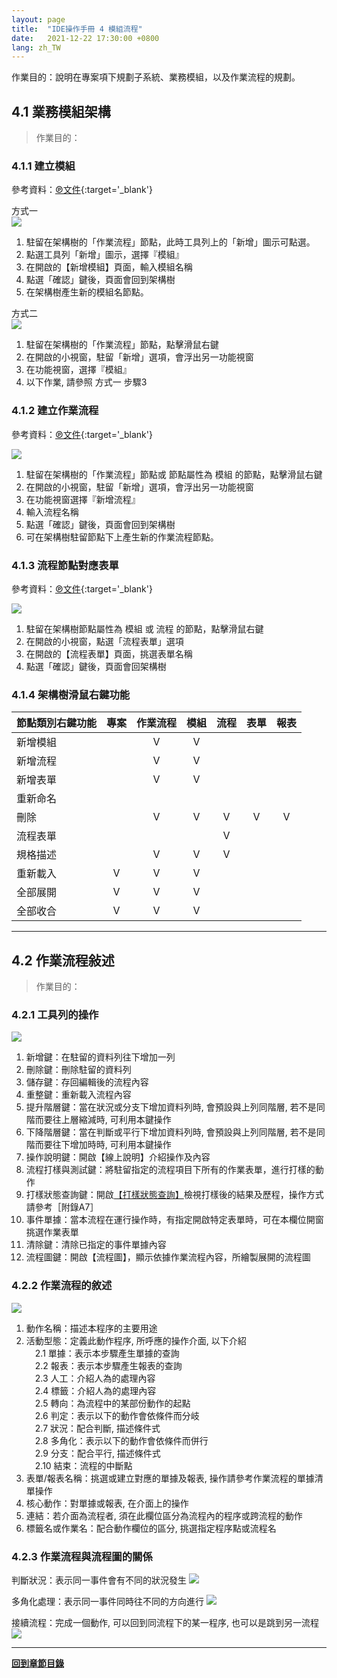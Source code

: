 ```yaml
---
layout: page
title:  "IDE操作手冊 4 模組流程"
date:   2021-12-22 17:30:00 +0800
lang: zh_TW
---
```


作業目的：說明在專案項下規劃子系統、業務模組，以及作業流程的規劃。

## <a name="EventFlow" ></a> **4.1 業務模組架構**
> 作業目的：

### **4.1.1 建立模組**
參考資料：[℗文件](pdf/2-1在選單目錄建立模組.pdf){:target='_blank'}

方式一<br>
![](images/04.1.1-1.png)
1. 駐留在架構樹的「作業流程」節點，此時工具列上的「新增」圖示可點選。
2. 點選工具列「新增」圖示，選擇『模組』
3. 在開啟的【新增模組】頁面，輸入模組名稱
4. 點選「確認」鍵後，頁面會回到架構樹
5. 在架構樹產生新的模組名節點。

方式二<br>
![](images/04.1.1-2.png)
1. 駐留在架構樹的「作業流程」節點，點擊滑鼠右鍵
2. 在開啟的小視窗，駐留「新增」選項，會浮出另一功能視窗
3. 在功能視窗，選擇『模組』
4. 以下作業, 請參照 方式一 步驟3

### **4.1.2 建立作業流程**
參考資料：[℗文件](pdf/2-2在選單目錄建立流程.pdf){:target='_blank'}

![](images/04.1.2-1.png)
1. 駐留在架構樹的「作業流程」節點或 節點屬性為 模組 的節點，點擊滑鼠右鍵
2. 在開啟的小視窗，駐留「新增」選項，會浮出另一功能視窗
3. 在功能視窗選擇『新增流程』
4. 輸入流程名稱
5. 點選「確認」鍵後，頁面會回到架構樹
6. 可在架構樹駐留節點下上產生新的作業流程節點。

### **4.1.3 流程節點對應表單**
參考資料：[℗文件](pdf/3-1設定事件流程.pdf){:target='_blank'}

![](images/04.1.3-1.png)
1. 駐留在架構樹節點屬性為 模組 或 流程 的節點，點擊滑鼠右鍵
2. 在開啟的小視窗，點選「流程表單」選項
3. 在開啟的【流程表單】頁面，挑選表單名稱
4. 點選「確認」鍵後，頁面會回架構樹

### **4.1.4 架構樹滑鼠右鍵功能**

|節點類別右鍵功能|專案|作業流程|模組|流程|表單|報表|
| :- | :-: | :-: | :-: | :-: | :-: | :-: |
|新增模組||V|V|||　|
|新增流程||V|V|||　|
|新增表單||V|V|||　|
|重新命名||||||　|
|刪除||V|V|V|V|V|
|流程表單||||V||　|
|規格描述||V|V|V||　|
|重新載入|V|V|V|||　|
|全部展開|V|V|V|||　|
|全部收合|V|V|V|　|　|　|

---
## <a name="EventFlowDefine" ></a> **4.2 作業流程敍述**
> 作業目的：

### **4.2.1 工具列的操作**

![](images/04.2.1-1.png)
1. 新增鍵：在駐留的資料列往下增加一列
2. 刪除鍵：刪除駐留的資料列
3. 儲存鍵：存回編輯後的流程內容
4. 重整鍵：重新載入流程內容
5. 提升階層鍵：當在狀況或分支下增加資料列時, 會預設與上列同階層, 若不是同階而要往上層縮減時, 可利用本鍵操作
6. 下降階層鍵：當在判斷或平行下增加資料列時, 會預設與上列同階層, 若不是同階而要往下增加時時, 可利用本鍵操作
7. 操作說明鍵：開啟【線上說明】介紹操作及內容
8. 流程打樣與測試鍵：將駐留指定的流程項目下所有的作業表單，進行打樣的動作
9. 打樣狀態查詢鍵：開啟[【打樣狀態查詢】](20.html#FormPrototypeing_Status)檢視打樣後的結果及歷程，操作方式請參考［附錄A7］
10. 事件單據：當本流程在運行操作時，有指定開啟特定表單時，可在本欄位開窗挑選作業表單
11. 清除鍵：清除已指定的事件單據內容
12. 流程圖鍵：開啟【流程圖】，顯示依據作業流程內容，所繪製展開的流程圖

### **4.2.2 作業流程的敘述**

![](images/04.2.2-1.png)
1. 動作名稱：描述本程序的主要用途
2. 活動型態：定義此動作程序, 所呼應的操作介面, 以下介紹<br>
　2.1 單據：表示本步驟產生單據的查詢 <br>
　2.2 報表：表示本步驟產生報表的查詢 <br>
　2.3 人工：介紹人為的處理內容 <br>
　2.4 標籤：介紹人為的處理內容 <br>
　2.5 轉向：為流程中的某部份動作的起點 <br>
　2.6 判定：表示以下的動作會依條件而分岐 <br>
　2.7 狀況：配合判斷, 描述條件式 <br>
　2.8 多角化：表示以下的動作會依條件而併行 <br>
　2.9 分支：配合平行, 描述條件式 <br>
　2.10 結束：流程的中斷點 <br>
3. 表單/報表名稱：挑選或建立對應的單據及報表, 操作請參考作業流程的單據清單操作
4. 核心動作：對單據或報表, 在介面上的操作
5. 連結：若介面為流程者, 須在此欄位區分為流程內的程序或跨流程的動作
6. 標籤名或作業名：配合動作欄位的區分, 挑選指定程序點或流程名


### **4.2.3 作業流程與流程圖的關係**

判斷狀況：表示同一事件會有不同的狀況發生
![](images/04.2.3-1.png)

多角化處理：表示同一事件同時往不同的方向進行
![](images/04.2.3-2.png)

接續流程：完成一個動作, 可以回到同流程下的某一程序, 也可以是跳到另一流程
![](images/04.2.3-3.png)


---
[**回到章節目錄**](index.html#MainMenu)